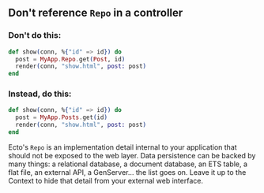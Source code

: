 ## Don't reference `Repo` in a controller

### Don't do this:

```elixir
def show(conn, %{"id" => id}) do
  post = MyApp.Repo.get(Post, id)
  render(conn, "show.html", post: post)
end
```

### Instead, do this:

```elixir
def show(conn, %{"id" => id}) do
  post = MyApp.Posts.get(id)
  render(conn, "show.html", post: post)
end
```

Ecto's `Repo` is an implementation detail internal to your application that should not be exposed to the web layer. Data persistence can be backed by many things: a relational database, a document database, an ETS table, a flat file, an external API, a GenServer… the list goes on. Leave it up to the Context to hide that detail from your external web interface.

